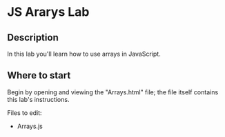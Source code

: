# JS Ararys Lab


## Description

In this lab you'll learn how to use arrays in JavaScript.


## Where to start

Begin by opening and viewing the "Arrays.html" file; the file itself contains this lab's instructions.

Files to edit:
- Arrays.js





